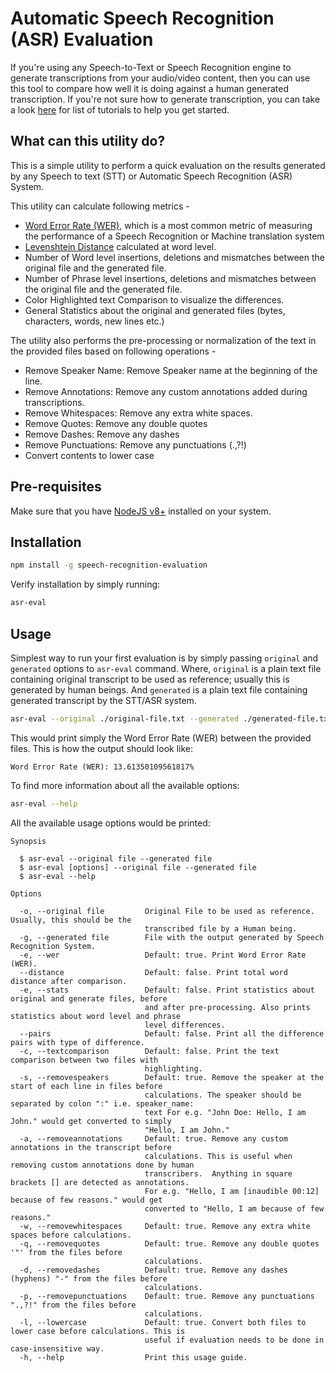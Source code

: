 # Automatic Speech Recognition (ASR) Evaluation

If you're using any Speech-to-Text or Speech Recognition engine to generate transcriptions from your audio/video content, then you can use this tool to compare how well it is doing against a human generated transcription. If you're not sure how to generate transcription, you can take a look [here](https://docs.symbl.ai/#how-tos) for list of tutorials to help you get started.

## What can this utility do?
This is a simple utility to perform a quick evaluation on the results generated by any Speech to text (STT) or Automatic Speech Recognition (ASR) System.

This utility can calculate following metrics -
* [Word Error Rate (WER)](https://en.wikipedia.org/wiki/Word_error_rate), which is a most common metric of measuring the performance of a Speech Recognition or Machine translation system
* [Levenshtein Distance](https://en.wikipedia.org/wiki/Levenshtein_distance) calculated at word level.
* Number of Word level insertions, deletions and mismatches between the original file and the generated file.
* Number of Phrase level insertions, deletions and mismatches between the original file and the generated file.
* Color Highlighted text Comparison to visualize the differences.
* General Statistics about the original and generated files (bytes, characters, words, new lines etc.)

The utility also performs the pre-processing or normalization of the text in the provided files based on following operations -
* Remove Speaker Name: Remove Speaker name at the beginning of the line.
* Remove Annotations: Remove any custom annotations added during transcriptions.
* Remove Whitespaces: Remove any extra white spaces.
* Remove Quotes: Remove any double quotes
* Remove Dashes: Remove any dashes
* Remove Punctuations: Remove any punctuations (.,?!)
* Convert contents to lower case

## Pre-requisites
Make sure that you have [NodeJS v8+](https://nodejs.org/en/download/) installed on your system.

## Installation
```bash
npm install -g speech-recognition-evaluation
```
Verify installation by simply running:
```bash
asr-eval
```

## Usage
Simplest way to run your first evaluation is by simply passing `original` and `generated` options to `asr-eval` command.
Where, `original` is a plain text file containing original transcript to be used as reference; usually this is generated by human beings.
And `generated` is a plain text file containing generated transcript by the STT/ASR system.

```bash
asr-eval --original ./original-file.txt --generated ./generated-file.txt
```

This would print simply the Word Error Rate (WER) between the provided files. This is how the output should look like:
```
Word Error Rate (WER): 13.61350109561817%
```

To find more information about all the available options:
```bash
asr-eval --help
```
All the available usage options would be printed:
```
Synopsis

  $ asr-eval --original file --generated file           
  $ asr-eval [options] --original file --generated file 
  $ asr-eval --help                                     

Options

  -o, --original file         Original File to be used as reference. Usually, this should be the            
                              transcribed file by a Human being.                                            
  -g, --generated file        File with the output generated by Speech Recognition System.                  
  -e, --wer                   Default: true. Print Word Error Rate (WER).                                   
  --distance                  Default: false. Print total word distance after comparison.                   
  -e, --stats                 Default: false. Print statistics about original and generate files, before    
                              and after pre-processing. Also prints statistics about word level and phrase  
                              level differences.                                                            
  --pairs                     Default: false. Print all the difference pairs with type of difference.       
  -c, --textcomparison        Default: false. Print the text comparison between two files with              
                              highlighting.                                                                 
  -s, --removespeakers        Default: true. Remove the speaker at the start of each line in files before   
                              calculations. The speaker should be separated by colon ":" i.e. speaker_name: 
                              text For e.g. "John Doe: Hello, I am John." would get converted to simply     
                              "Hello, I am John."                                                           
  -a, --removeannotations     Default: true. Remove any custom annotations in the transcript before         
                              calculations. This is useful when removing custom annotations done by human   
                              transcribers.  Anything in square brackets [] are detected as annotations.    
                              For e.g. "Hello, I am [inaudible 00:12] because of few reasons." would get    
                              converted to "Hello, I am because of few reasons."                            
  -w, --removewhitespaces     Default: true. Remove any extra white spaces before calculations.             
  -q, --removequotes          Default: true. Remove any double quotes '"' from the files before             
                              calculations.                                                                 
  -d, --removedashes          Default: true. Remove any dashes (hyphens) "-" from the files before          
                              calculations.                                                                 
  -p, --removepunctuations    Default: true. Remove any punctuations ".,?!" from the files before           
                              calculations.                                                                 
  -l, --lowercase             Default: true. Convert both files to lower case before calculations. This is  
                              useful if evaluation needs to be done in case-insensitive way.                
  -h, --help                  Print this usage guide.                              
```
